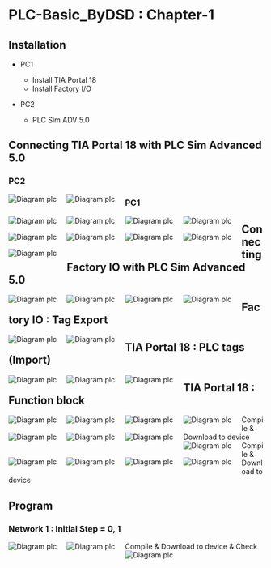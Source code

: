 # PLC-Basic_ByDSD : Chapter-1

## Installation
* PC1 
    - Install TIA Portal 18
    - Install Factory I/O

* PC2
    - PLC Sim ADV 5.0

## Connecting TIA Portal 18 with PLC Sim Advanced 5.0
### PC2
<img src="https://live.staticflickr.com/65535/53327168436_41942dc08d_k.jpg" alt="Diagram plc" style="float: left; margin-right: 20px; margin-bottom: 15px;" />
<img src="https://live.staticflickr.com/65535/53327626970_e88d053cf1_c.jpg" alt="Diagram plc" style="float: left; margin-right: 20px; margin-bottom: 15px;" />

### PC1 
<img src="https://live.staticflickr.com/65535/53327627265_af1e5dbfdf_c.jpg" alt="Diagram plc" style="float: left; margin-right: 20px; margin-bottom: 15px;" />
<img src="https://live.staticflickr.com/65535/53327627270_d44f86fbf1_c.jpg" alt="Diagram plc" style="float: left; margin-right: 20px; margin-bottom: 15px;" />
<img src="https://live.staticflickr.com/65535/53327168671_7089e5985c_c.jpg" alt="Diagram plc" style="float: left; margin-right: 20px; margin-bottom: 15px;" />
<img src="https://live.staticflickr.com/65535/53327394743_a8426bcc38_c.jpg" alt="Diagram plc" style="float: left; margin-right: 20px; margin-bottom: 15px;" />
<img src="/Picture/1005.jpg" alt="Diagram plc" style="float: left; margin-right: 20px; margin-bottom: 15px;" />

<img src="/Picture/1008.jpg" alt="Diagram plc" style="float: left; margin-right: 20px; margin-bottom: 15px;" />
<img src="/Picture/1009.jpg" alt="Diagram plc" style="float: left; margin-right: 20px; margin-bottom: 15px;" />
<img src="/Picture/1010.jpg" alt="Diagram plc" style="float: left; margin-right: 20px; margin-bottom: 15px;" />
<img src="/Picture/1011.jpg" alt="Diagram plc" style="float: left; margin-right: 20px; margin-bottom: 15px;" />

## Connecting Factory IO with PLC Sim Advanced 5.0
<img src="/Picture/1012.jpg" alt="Diagram plc" style="float: left; margin-right: 20px; margin-bottom: 15px;" />
<img src="/Picture/1013.jpg" alt="Diagram plc" style="float: left; margin-right: 20px; margin-bottom: 15px;" />
<img src="/Picture/1014.jpg" alt="Diagram plc" style="float: left; margin-right: 20px; margin-bottom: 15px;" />
<img src="/Picture/1015.jpg" alt="Diagram plc" style="float: left; margin-right: 20px; margin-bottom: 15px;" />

## Factory IO : Tag Export
<img src="/Picture/1016.jpg" alt="Diagram plc" style="float: left; margin-right: 20px; margin-bottom: 15px;" />
<img src="/Picture/1017.jpg" alt="Diagram plc" style="float: left; margin-right: 20px; margin-bottom: 15px;" />

## TIA Portal 18 : PLC tags (Import)
<img src="/Picture/1018.jpg" alt="Diagram plc" style="float: left; margin-right: 20px; margin-bottom: 15px;" />
<img src="/Picture/1019.jpg" alt="Diagram plc" style="float: left; margin-right: 20px; margin-bottom: 15px;" />
<img src="/Picture/1020.jpg" alt="Diagram plc" style="float: left; margin-right: 20px; margin-bottom: 15px;" />

## TIA Portal 18 : Function block
<img src="/Picture/1021.jpg" alt="Diagram plc" style="float: left; margin-right: 20px; margin-bottom: 15px;" />
<img src="/Picture/1022.jpg" alt="Diagram plc" style="float: left; margin-right: 20px; margin-bottom: 15px;" />
<img src="/Picture/1023.jpg" alt="Diagram plc" style="float: left; margin-right: 20px; margin-bottom: 15px;" />
<img src="/Picture/1024.jpg" alt="Diagram plc" style="float: left; margin-right: 20px; margin-bottom: 15px;" />
Compile & Download to device

<img src="/Picture/1025.jpg" alt="Diagram plc" style="float: left; margin-right: 20px; margin-bottom: 15px;" />
<img src="/Picture/1026.jpg" alt="Diagram plc" style="float: left; margin-right: 20px; margin-bottom: 15px;" />
<img src="/Picture/1027.jpg" alt="Diagram plc" style="float: left; margin-right: 20px; margin-bottom: 15px;" />
<img src="/Picture/1028.jpg" alt="Diagram plc" style="float: left; margin-right: 20px; margin-bottom: 15px;" />
<img src="/Picture/1029.jpg" alt="Diagram plc" style="float: left; margin-right: 20px; margin-bottom: 15px;" />
<img src="/Picture/1030.jpg" alt="Diagram plc" style="float: left; margin-right: 20px; margin-bottom: 15px;" />
<img src="/Picture/1031.jpg" alt="Diagram plc" style="float: left; margin-right: 20px; margin-bottom: 15px;" />
<img src="/Picture/1032.jpg" alt="Diagram plc" style="float: left; margin-right: 20px; margin-bottom: 15px;" />
Compile & Download to device

## Program
### Network 1 : Initial Step = 0, 1
<img src="/Picture/1033.jpg" alt="Diagram plc" style="float: left; margin-right: 20px; margin-bottom: 15px;" />
<img src="/Picture/1034.jpg" alt="Diagram plc" style="float: left; margin-right: 20px; margin-bottom: 15px;" />
Compile & Download to device & Check
<img src="/Picture/1035.jpg" alt="Diagram plc" style="float: left; margin-right: 20px; margin-bottom: 15px;" />
